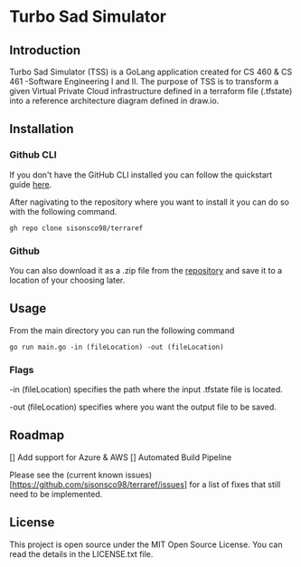 # Turbo Sad Simulator

## Introduction

Turbo Sad Simulator (TSS) is a GoLang application created for CS 460 & CS 461 -Software Engineering I and II. The purpose of TSS is to transform a given Virtual Private Cloud infrastructure defined in a terraform file (.tfstate) into a reference architecture diagram defined in draw.io. 



## Installation 

### Github CLI

If you don't have the GitHub CLI installed you can follow the quickstart guide [here](https://docs.github.com/en/github-cli/github-cli/quickstart). 

After nagivating to the repository where you want to install it you can do so with the following command. 

`gh repo clone sisonsco98/terraref`

### Github

You can also download it as a .zip file from the [repository](https://github.com/sisonsco98/terraref) and save it to a location of your choosing later. 


## Usage 

From the main directory you can run the following command 

`go run main.go -in (fileLocation) -out (fileLocation)`


### Flags

-in (fileLocation) specifies the path where the input .tfstate file is located.


-out (fileLocation) specifies where you want the output file to be saved.  


## Roadmap 

[] Add support for Azure & AWS
[] Automated Build Pipeline

Please see the (current known issues)[https://github.com/sisonsco98/terraref/issues] for a list of fixes that still need to be implemented. 

## License 

This project is open source under the MIT Open Source License. You can read the details in the LICENSE.txt file. 

